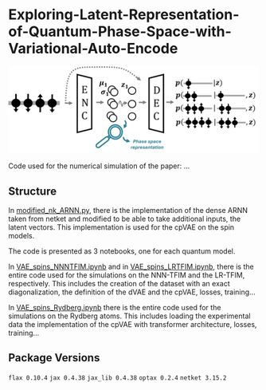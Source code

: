 # Exploring-Latent-Representation-of-Quantum-Phase-Space-with-Variational-Auto-Encode

![Image](spinVAE_schema_archi2.jpg)


Code used for the numerical simulation of the paper: ...




## Structure

In [modified_nk_ARNN.py](https://github.com/PaulinDS/Exploring-Latent-Representation-of-Quantum-Phase-Space-with-Variational-Auto-Encode/blob/main/modified_nk_ARNN.py), there is the implementation of the dense ARNN taken from netket and modified to be able to take additional inputs, the latent vectors. This implementation is used for the cpVAE on the spin models.

The code is presented as 3 notebooks, one for each quantum model.

In  [VAE_spins_NNNTFIM.ipynb](https://github.com/PaulinDS/Exploring-Latent-Representation-of-Quantum-Phase-Space-with-Variational-Auto-Encode/blob/main/VAE_spins_NNNTFIM.ipynb) and in  [VAE_spins_LRTFIM.ipynb](https://github.com/PaulinDS/Exploring-Latent-Representation-of-Quantum-Phase-Space-with-Variational-Auto-Encode/blob/main/VAE_spins_LRTFIM.ipynb), there is the entire code used for the simulations on the NNN-TFIM and the LR-TFIM, respectively. This includes the creation of the dataset with an exact diagonalization, the definition of the dVAE and the cpVAE, losses, training...

In  [VAE_spins_Rydberg.ipynb](https://github.com/PaulinDS/Exploring-Latent-Representation-of-Quantum-Phase-Space-with-Variational-Auto-Encode/blob/main/VAE_spins_Rydberg.ipynb) there is the entire code used for the simulations on the Rydberg atoms. This includes loading the experimental data the implementation of the cpVAE with transformer architecture, losses, training...


## Package Versions

`flax 0.10.4`
`jax 0.4.38`
`jax_lib 0.4.38`
`optax 0.2.4`
`netket 3.15.2`




